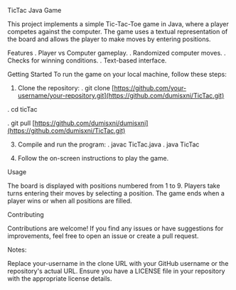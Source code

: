 TicTac Java Game

This project implements a simple Tic-Tac-Toe game in Java, where a player competes against the computer. The game uses a textual representation of the board and allows the player to make moves by entering positions.

Features
 . Player vs Computer gameplay.
 . Randomized computer moves.
 . Checks for winning conditions.
 . Text-based interface.
  
Getting Started
To run the game on your local machine, follow these steps:

1. Clone the repository:
  .  git clone [https://github.com/your-username/your-repository.git](https://github.com/dumisxni/TicTac.git)

  .  cd ticTac

  .  git pull [https://github.com/dumisxni/dumisxni](https://github.com/dumisxni/TicTac.git)

 

3. Compile and run the program:
  . javac TicTac.java
  . java TicTac

4. Follow the on-screen instructions to play the game.

Usage

The board is displayed with positions numbered from 1 to 9.
Players take turns entering their moves by selecting a position.
The game ends when a player wins or when all positions are filled.

Contributing

Contributions are welcome! If you find any issues or have suggestions for improvements, feel free to open an issue or create a pull request.

Notes:

Replace your-username in the clone URL with your GitHub username or the repository's actual URL.
Ensure you have a LICENSE file in your repository with the appropriate license details.
